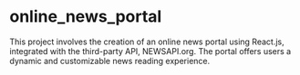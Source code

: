 # online_news_portal
This project involves the creation of an online news portal using React.js, integrated with the third-party API, NEWSAPI.org. The portal offers users a dynamic and customizable news reading experience.
